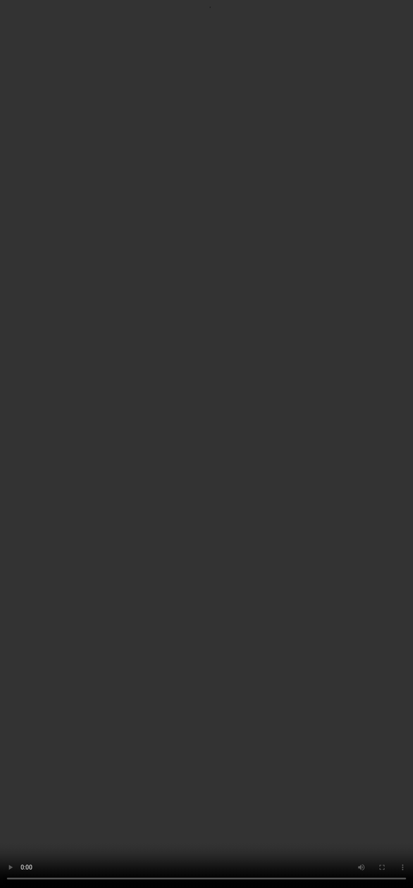 ## <span style="color:#364BC9">Exercise for the viewers</span>

<video src="${PRIVATE_COMPLEX_PROMPTING_VIDEO_9}" frameborder="0" allowfullscreen style="position: absolute; top: 0; left: 0; width: 100%; height: 100%; border: none; object-fit: cover;" controls="" controlslist="nodownload nofullscreen" style="width: 100%" />

:::tip
A complex prompt asked the model to explain the fictional concept *“cognisyncosis”* over 50 years in a specific demographic.&#x20;
Link of the prompt-response: [<u>https://chatgpt.com/share/68441e34-a224-8011-8237-9862682542f7</u>](https://chatgpt.com/share/68441e34-a224-8011-8237-9862682542f7)
:::

## <span style="color:#364BC9">Where did the Model go Wrong?</span>

:::tip
* **Edge-case Handling**: The model treated the made-up term as real, fabricating a confident explanation instead of flagging it as unfamiliar—introducing potential misinformation.
* **Ambiguity Resolution**: It failed to acknowledge or clarify the undefined concept, instead building a narrative without understanding—showing poor handling of conceptual ambiguity.
:::

***
